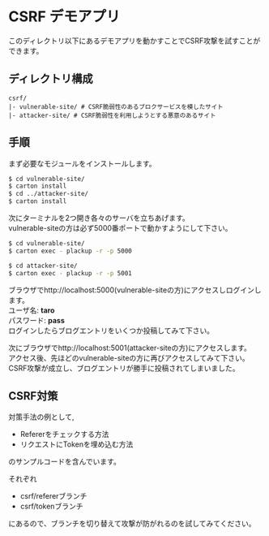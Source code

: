 CSRF デモアプリ
==================
このディレクトリ以下にあるデモアプリを動かすことでCSRF攻撃を試すことができます。

ディレクトリ構成
---------------
```
csrf/
|- vulnerable-site/ # CSRF脆弱性のあるブロクサービスを模したサイト
|- attacker-site/ # CSRF脆弱性を利用しようとする悪意のあるサイト
```

手順
------------------
まず必要なモジュールをインストールします。
```sh
$ cd vulnerable-site/
$ carton install
$ cd ../attacker-site/
$ carton install
```

次にターミナルを2つ開き各々のサーバを立ちあげます。  
vulnerable-siteの方は必ず5000番ポートで動かすようにして下さい。
```sh
$ cd vulnerable-site/
$ carton exec - plackup -r -p 5000
```

```sh
$ cd attacker-site/
$ carton exec - plackup -r -p 5001
```

ブラウザでhttp://localhost:5000(vulnerable-siteの方)にアクセスしログインします。  
ユーザ名: **taro**  
パスワード: **pass**  
ログインしたらブログエントリをいくつか投稿してみて下さい。

次にブラウザでhttp://localhost:5001(attacker-siteの方)にアクセスします。  
アクセス後、先ほどのvulnerable-siteの方に再びアクセスしてみて下さい。  
CSRF攻撃が成立し、ブログエントリが勝手に投稿されてしまいました。

CSRF対策
----------
対策手法の例として,

- Refererをチェックする方法
- リクエストにTokenを埋め込む方法

のサンプルコードを含んでいます。  

それぞれ

- csrf/refererブランチ
- csrf/tokenブランチ

にあるので、ブランチを切り替えて攻撃が防がれるのを試してみてください。
